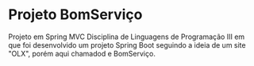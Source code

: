 # Projeto BomServiço
Projeto em Spring MVC 
Disciplina de Linguagens de Programação III em que foi desenvolvido um projeto Spring Boot seguindo a ideia de um site "OLX", porém aqui chamadod e BomServiço.
